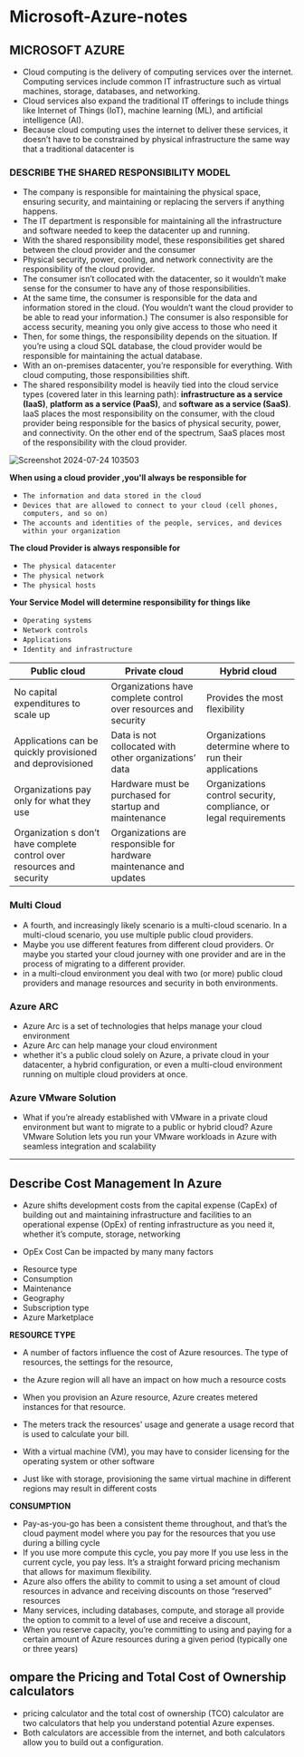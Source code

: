 # Microsoft-Azure-notes

## MICROSOFT AZURE

* Cloud computing is the delivery of computing services over the internet. Computing services include common IT infrastructure such as virtual machines, storage, databases, and networking.
* Cloud services also expand the traditional IT offerings to include things like Internet of Things (IoT), machine learning (ML), and artificial intelligence (AI).
* Because cloud computing uses the internet to deliver these services, it doesn’t have to be constrained by physical infrastructure the same way that a traditional datacenter is

### DESCRIBE THE SHARED RESPONSIBILITY MODEL

* The company is responsible for maintaining the physical space, ensuring security, and maintaining or replacing the servers if anything happens.
* The IT department is responsible for maintaining all the infrastructure and software needed to keep the datacenter up and running.
* With the shared responsibility model, these responsibilities get shared between the cloud provider and the consumer
* Physical security, power, cooling, and network connectivity are the responsibility of the cloud provider.
* The consumer isn’t collocated with the datacenter, so it wouldn’t make sense for the consumer to have any of those responsibilities.
* At the same time, the consumer is responsible for the data and information stored in the cloud. (You wouldn’t want the cloud provider to be able to read your information.) The consumer is also responsible for access security, meaning you only give access to those who need it
* Then, for some things, the responsibility depends on the situation. If you’re using a cloud SQL database, the cloud provider would be responsible for maintaining the actual database.
* With an on-premises datacenter, you’re responsible for everything. With cloud computing, those responsibilities shift.
* The shared responsibility model is heavily tied into the cloud service types (covered later in this learning path): **infrastructure as a service (IaaS)**, **platform as a service (PaaS)**, and **software as a service (SaaS)**. IaaS places the most responsibility on the consumer, with the cloud provider being responsible for the basics of physical security, power, and connectivity. On the other end of the spectrum, SaaS places most of the responsibility with the cloud provider.

![Screenshot 2024-07-24 103503](https://github.com/user-attachments/assets/90e8e409-b3dd-48fb-b194-e2ff02ee40ff)

**When using a cloud provider ,you'll always be responsible for**
- ``The information and data stored in the cloud``
- ``Devices that are allowed to connect to your cloud (cell phones, computers, and so on)``
- ``The accounts and identities of the people, services, and devices within your organization``

**The cloud Provider is always responsible for**
- ``The physical datacenter``
- ``The physical network``
- ``The physical hosts``

**Your Service Model will determine responsibility for things like**
- ``Operating systems``
- ``Network controls``
- ``Applications``
- ``Identity and infrastructure``

|Public cloud | Private cloud | Hybrid cloud |
|-------------|---------------|--------------|
|No capital expenditures to scale up|Organizations have complete control over resources and security|Provides the most flexibility|
|Applications can be quickly provisioned and deprovisioned|Data is not collocated with other organizations’ data|Organizations determine where to run their applications|
|Organizations pay only for what they use|Hardware must be purchased for startup and maintenance|Organizations control security, compliance, or legal requirements|
|Organization   s don’t have complete control over resources and security|Organizations are responsible for hardware maintenance and updates|


### Multi Cloud

* A fourth, and increasingly likely scenario is a multi-cloud scenario. In a multi-cloud scenario, you use multiple public cloud providers.
* Maybe you use different features from different cloud providers. Or maybe you started your cloud journey with one provider and are in the process of migrating to a different provider.
* in a multi-cloud environment you deal with two (or more) public cloud providers and manage resources and security in both environments.

### Azure ARC
* Azure Arc is a set of technologies that helps manage your cloud environment
* Azure Arc can help manage your cloud environment
*  whether it's a public cloud solely on Azure, a private cloud in your datacenter, a hybrid configuration, or even a multi-cloud environment running on multiple cloud providers at once.

### Azure VMware Solution 
* What if you’re already established with VMware in a private cloud environment but want to migrate to a public or hybrid cloud? Azure VMware Solution lets you run your VMware workloads in Azure with seamless integration and scalability
---

## Describe Cost Management In Azure

* Azure shifts development costs from the capital expense (CapEx) of building out and maintaining infrastructure and facilities to an operational expense (OpEx) of renting infrastructure as you need it,  whether it’s compute, storage, networking

* OpEx Cost Can be impacted by many many factors
- Resource type
- Consumption
- Maintenance
- Geography
- Subscription type
- Azure Marketplace

**RESOURCE TYPE**
* A number of factors influence the cost of Azure resources. The type of resources, the settings for the resource,
*  the Azure region will all have an impact on how much a resource costs
*  When you provision an Azure resource, Azure creates metered instances for that resource.
*  The meters track the resources' usage and generate a usage record that is used to calculate your bill.

* With a virtual machine (VM), you may have to consider licensing for the operating system or other software
* Just like with storage, provisioning the same virtual machine in different regions may result in different costs

**CONSUMPTION**
* Pay-as-you-go has been a consistent theme throughout, and that’s the cloud payment model where you pay for the resources that you use during a billing cycle
* If you use more compute this cycle, you pay more  If you use less in the current cycle, you pay less. It’s a straight forward pricing mechanism that allows for maximum flexibility.
* Azure also offers the ability to commit to using a set amount of cloud resources in advance and receiving discounts on those “reserved” resources
* Many services, including databases, compute, and storage all provide the option to commit to a level of use and receive a discount,
* When you reserve capacity, you’re committing to using and paying for a certain amount of Azure resources during a given period (typically one or three years)

## ompare the Pricing and Total Cost of Ownership calculators
* pricing calculator and the total cost of ownership (TCO) calculator are two calculators that help you understand potential Azure expenses. 
* Both calculators are accessible from the internet, and both calculators allow you to build out a configuration.
